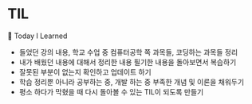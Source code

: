 # TIL

📝 Today I Learned

- 들었던 강의 내용, 학교 수업 중 컴퓨터공학 쪽 과목들, 코딩하는 과목들 정리
- 내가 배웠던 내용에 대해서 정리한 내용 필기한 내용을 돌아보면서 복습하기
- 잘못된 부분이 없는지 확인하고 업데이트 하기
- 학습 정리뿐 아니라 공부하는 중, 개발 하는 중 부족한 개념 및 이론을 채워두기
- 평소 하다가 막혔을 때 다시 돌아볼 수 있는 TIL이 되도록 만들기
